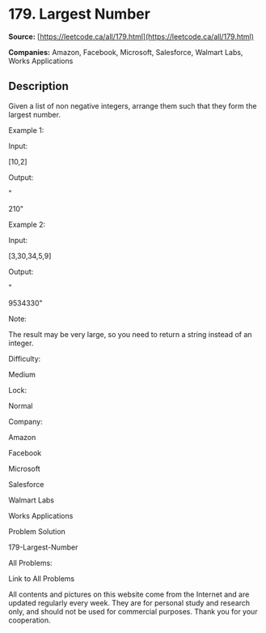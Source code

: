 # 179. Largest Number

**Source:** [https://leetcode.ca/all/179.html](https://leetcode.ca/all/179.html)

**Companies:** Amazon, Facebook, Microsoft, Salesforce, Walmart Labs, Works Applications

## Description

Given a list of non negative integers, arrange them such that they form the largest
        number.

Example 1:

Input:

[10,2]

Output:

"

210"

Example 2:

Input:

[3,30,34,5,9]

Output:

"

9534330"

Note:

The result may be very large, so you need to return a string instead
        of an integer.

Difficulty:

Medium

Lock:

Normal

Company:

Amazon

Facebook

Microsoft

Salesforce

Walmart Labs

Works Applications

Problem Solution

179-Largest-Number

All Problems:

Link to All Problems

All contents and pictures on this website come from the Internet and are updated regularly every week. They are for personal study and research only, and should not be used for commercial purposes. Thank you for your cooperation.

